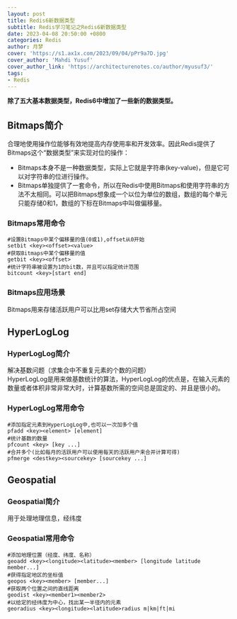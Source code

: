 ```yaml
---
layout: post
title: Redis6新数据类型
subtitle: Redis学习笔记之Redis6新数据类型
date: 2023-04-08 20:50:00 +0800
categories: Redis
author: 月梦
cover: 'https://s1.ax1x.com/2023/09/04/pPr9a7D.jpg'
cover_author: 'Mahdi Yusuf'
cover_author_link: 'https://architecturenotes.co/author/myusuf3/'
tags: 
- Redis  
---
```


**除了五大基本数据类型，Redis6中增加了一些新的数据类型。**
## Bitmaps简介
合理地使用操作位能够有效地提高内存使用率和开发效率。因此Redis提供了Bitmaps这个“数据类型”来实现对位的操作：  
- Bitmaps本身不是一种数据类型，实际上它就是字符串(key-value)，但是它可以对字符串的位进行操作。  
- Bitmaps单独提供了一套命令，所以在Redis中使用Bitmaps和使用字符串的方法不太相同。可以把Bitmaps想象成一个以位为单位的数组，数组的每个单元只能存储0和1，数组的下标在Bitmaps中叫做偏移量。

### Bitmaps常用命令
```
#设置Bitmaps中某个偏移量的值(0或1),offset从0开始
setbit <key><offset><value>
#获取Bitmaps中某个偏移量的值
getbit <key><offset>
#统计字符串被设置为1的bit数，并且可以指定统计范围
bitcount <key>[start end]
```

### Bitmaps应用场景
Bitmaps用来存储活跃用户可以比用set存储大大节省所占空间

## HyperLogLog
### HyperLogLog简介
解决基数问题（求集合中不重复元素的个数的问题）  
HyperLogLog是用来做基数统计的算法，HyperLogLog的优点是，在输入元素的数量或者体积非常非常大时，计算基数所需的空间总是固定的、并且是很小的。
### HyperLogLog常用命令
```
#添加指定元素到HyperLogLog中,也可以一次加多个值
pfadd <key><element> [element]
#统计基数的数量
pfcount <key> [key ...]
#合并多个(比如每月的活跃用户可以使用每天的活跃用户来合并计算可得)
pfmerge <destkey><sourcekey> [sourcekey ...]
```

## Geospatial
### Geospatial简介
用于处理地理信息，经纬度
### Geospatial常用命令
```
#添加地理位置（经度、纬度、名称）
geoadd <key><longitude><latitude><member> [longitude latitude member...]
#获得指定地区的坐标值
geopos <key><member> [member...]
#获取两个位置之间的直线距离
geodist <key><member1><member2>
#以给定的经纬度为中心，找出某一半径内的元素
georadius <key><longitude><latitude>radius m|km|ft|mi
```